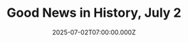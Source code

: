 ---
title: "Good News in History, July 2"
date: 2025-07-02T07:00:00.000Z
category: Human Kindness
externalLink: "https://www.goodnewsnetwork.org/events060702/"
image: ""
excerpt: "54 years ago today, Brian May, Roger Taylor, John Deacon, and Freddie Mercury performed their first show together as Queen at Surrey College, England. It was Mercury who suggested the band’s name, and the art school student illustrated their logo which combined the members’ zodiac signs and appeared on all the Queen LPs. WATCH a short […] The post Good…"
---